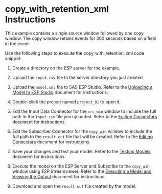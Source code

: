 # copy_with_retention_xml Instructions

This example contains a single source window followed by one copy window. The copy window retains events for 300 seconds based on a field in the event.

Use the following steps to execute the copy_with_retention_xml code snippet:

1.  Create a directory on the ESP server for the example.

2.  Upload the `input.csv` file to the server directory you just created.

3.  Upload the `model.xml` file to SAS ESP Studio. Refer to the [Uploading a Model to ESP Studio](../../../docs/Uploading_a_Model_to_ESP_Studio.pdf) document for instructions.
  
4.  Double-click the project named `project_01` to open it.

5.  Edit the Input Data Connector for the `src_win` window to include the full path to the `input.csv` file you uploaded. Refer to the [Editing Connectors](../../../docs/Connectors.pdf) document for instructions.

6.  Edit the Subscriber Connector for the `copy_win` window to include the full path to the `result.out` file that will be created. Refer to the [Editing Connectors](../../../docs/Connectors.pdf) document for instructions.  

7.  Save your changes and test your model. Refer to the [Testing Models](../../../docs/Testing_Models.pdf) document for instrcutions.

8.  Execute the model on the ESP Server and Subscribe to the `copy_win` window using ESP Streamviewer. Refer to the [Executing a Model and Viewing the Output](../../../docs/Executing_a_Model_and_Viewing_the_Output.pdf) document for instructions.

9.  Download and open the `result.out` file created by the model.
